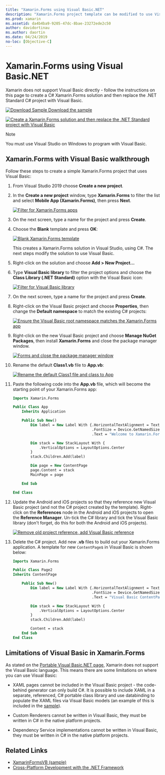 ```yaml
---
title: "Xamarin.Forms using Visual Basic.NET"
description: "Xamarin.Forms project template can be modified to use Visual Basic for the main assembly, effectively allowing you to build cross-platform mobile apps using VB.NET."
ms.prod: xamarin
ms.assetid: da4b4ba9-9205-47dc-8bae-23272ede2c50
author: davidortinau
ms.author: daortin
ms.date: 04/24/2019
no-loc: [Objective-C]
---
```

# Xamarin.Forms using Visual Basic.NET

Xamarin does not support Visual Basic directly - follow the instructions on
this page to create a C# Xamarin.Forms solution and then replace the
.NET Standard C# project with Visual Basic.

[![Download Sample](~/media/shared/download.png) Download the sample](/samples/xamarin/mobile-samples/visualbasic-xamarinformsvb/)

[![Create a Xamarin.Forms solution and then replace the .NET Standard project with Visual Basic](xamarin-forms-images/hero-sml.png)](xamarin-forms-images/hero.png#lightbox)

> [!NOTE]
> You must use Visual Studio on Windows to program with Visual Basic.

## Xamarin.Forms with Visual Basic walkthrough

Follow these steps to create a simple Xamarin.Forms project that uses Visual Basic:

1. From Visual Studio 2019 choose **Create a new project**.

2. In the **Create a new project** window, type **Xamarin.Forms** to filter the list and select **Mobile App (Xamarin.Forms)**, then press **Next**.

    [![Filter for Xamarin.Forms apps](xamarin-forms-images/02-sml.png)](xamarin-forms-images/02.png#lightbox)

3. On the next screen, type a name for the project and press **Create**.

4. Choose the **Blank** template and press **OK**:

    [![Blank Xamarin.Forms template](xamarin-forms-images/04-sml.png)](xamarin-forms-images/04.png#lightbox)

    This creates a Xamarin.Forms solution in Visual Studio, using C#. The next steps modify the solution to use Visual Basic.

5. Right-click on the solution and choose **Add > New Project...**

6. Type **Visual Basic library** to filter the project options and choose the **Class Library (.NET Standard)** option with the Visual Basic icon:

    [![Filter for Visual Basic library](xamarin-forms-images/06-sml.png)](xamarin-forms-images/06.png#lightbox)

7. On the next screen, type a name for the project and press **Create**.

8. Right-click on the Visual Basic project and choose **Properties**, then
  change the **Default namespace** to match the existing C# projects:

    [![Ensure the Visual Basic root namespace matches the Xamarin.Forms app](xamarin-forms-images/07a-sml.png)](xamarin-forms-images/07a.png#lightbox)

9. Right-click on the new Visual Basic project and choose **Manage NuGet Packages**,
then install **Xamarin.Forms** and close the package manager window.

    [![Forms and close the package manager window](xamarin-forms-images/07b-sml.png)](xamarin-forms-images/07b.png#lightbox)

10. Rename the default **Class1.vb** file to **App.vb**:

    [![Rename the default Class1 file and class to App](xamarin-forms-images/08.png)](xamarin-forms-images/08.png#lightbox)

11. Paste the following code into the **App.vb** file, which will become the starting
point of your Xamarin.Forms app:

    ```vb
    Imports Xamarin.Forms

    Public Class App
        Inherits Application

        Public Sub New()
            Dim label = New Label With {.HorizontalTextAlignment = TextAlignment.Center,
                                        .FontSize = Device.GetNamedSize(NamedSize.Medium, GetType(Label)),
                                        .Text = "Welcome to Xamarin.Forms with Visual Basic.NET"}

            Dim stack = New StackLayout With {
                .VerticalOptions = LayoutOptions.Center
            }
            stack.Children.Add(label)

            Dim page = New ContentPage
            page.Content = stack
            MainPage = page

        End Sub

    End Class
    ```

12. Update the Android and iOS projects so that they reference new Visual Basic project (and not the C# project created by the template).
Right-click on the **References** node in the Android and iOS projects to open the
**Reference Manager**. Un-tick the C# library and tick the Visual Basic library
(don't forget, do this for both the Android and iOS projects).

    [![Remove old project reference, add Visual Basic reference](xamarin-forms-images/10-sml.png)](xamarin-forms-images/10.png#lightbox)

13. Delete the C# project. Add new **.vb** files to build out your
Xamarin.Forms application. A template for new `ContentPage`s in Visual Basic
is shown below:

    ```vb
    Imports Xamarin.Forms

    Public Class Page2
    Inherits ContentPage

        Public Sub New()
            Dim label = New Label With {.HorizontalTextAlignment = TextAlignment.Center,
                                        .FontSize = Device.GetNamedSize(NamedSize.Medium, GetType(Label)),
                                        .Text = "Visual Basic ContentPage"}

            Dim stack = New StackLayout With {
                .VerticalOptions = LayoutOptions.Center
            }
            stack.Children.Add(label)

            Content = stack
        End Sub
    End Class
    ```

## Limitations of Visual Basic in Xamarin.Forms

As stated on the [Portable Visual Basic.NET page](~/cross-platform/platform/visual-basic/index.md),
Xamarin does not support the Visual Basic language. This means there are some limitations
on where you can use Visual Basic:

- XAML pages cannot be included in the Visual Basic project - the code-behind generator can only build C#. It is possible to include XAML in a separate, referenced, C# portable class library and use databinding to populate the XAML files via Visual Basic models (an example of this is included in the [sample](https://github.com/xamarin/mobile-samples/tree/master/VisualBasic/XamarinFormsVB)).

- Custom Renderers cannot be written in Visual Basic, they must be written in C# in the native platform projects.

- Dependency Service implementations cannot be written in Visual Basic, they must be written in C# in the native platform projects.

## Related Links

- [XamarinFormsVB (sample)](/samples/xamarin/mobile-samples/visualbasic-xamarinformsvb/)
- [Cross-Platform Development with the .NET Framework](/dotnet/standard/cross-platform/)